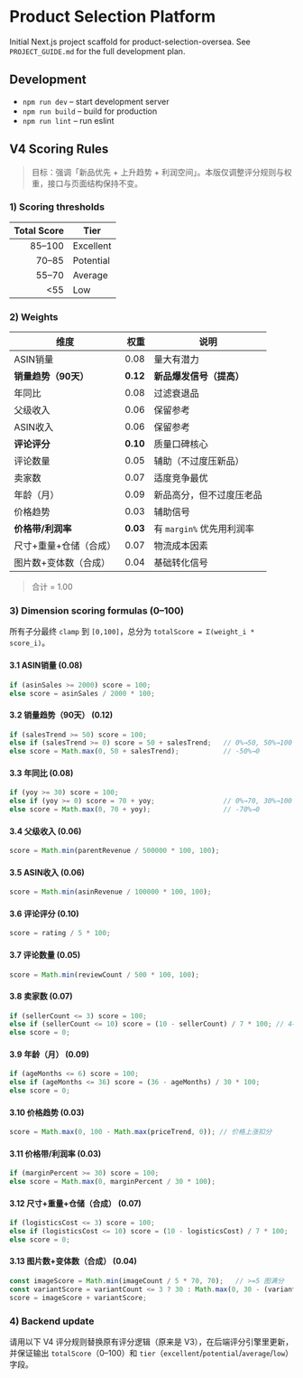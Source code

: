 # Product Selection Platform

Initial Next.js project scaffold for product-selection-oversea. See `PROJECT_GUIDE.md` for the full development plan.

## Development

- `npm run dev` – start development server
- `npm run build` – build for production
- `npm run lint` – run eslint

## V4 Scoring Rules

> 目标：强调「新品优先 + 上升趋势 + 利润空间」。本版仅调整评分规则与权重，接口与页面结构保持不变。

### 1) Scoring thresholds

| Total Score | Tier       |
|------------:|------------|
| 85–100      | Excellent  |
| 70–85       | Potential  |
| 55–70       | Average    |
| <55         | Low        |

### 2) Weights

| 维度 | 权重 | 说明 |
|---|---:|---|
| ASIN销量 | 0.08 | 量大有潜力 |
| **销量趋势（90天）** | **0.12** | **新品爆发信号（提高）** |
| 年同比 | 0.08 | 过滤衰退品 |
| 父级收入 | 0.06 | 保留参考 |
| ASIN收入 | 0.06 | 保留参考 |
| **评论评分** | **0.10** | 质量口碑核心 |
| 评论数量 | 0.05 | 辅助（不过度压新品） |
| 卖家数 | 0.07 | 适度竞争最优 |
| 年龄（月） | 0.09 | 新品高分，但不过度压老品 |
| 价格趋势 | 0.03 | 辅助信号 |
| **价格带/利润率** | **0.03** | 有 `margin%` 优先用利润率 |
| 尺寸+重量+仓储（合成） | 0.07 | 物流成本因素 |
| 图片数+变体数（合成） | 0.04 | 基础转化信号 |

> 合计 = 1.00

### 3) Dimension scoring formulas (0–100)

所有子分最终 `clamp` 到 `[0,100]`，总分为 `totalScore = Σ(weight_i * score_i)`。

#### 3.1 ASIN销量 (0.08)
```ts
if (asinSales >= 2000) score = 100;
else score = asinSales / 2000 * 100;
```

#### 3.2 销量趋势（90天） (0.12)
```ts
if (salesTrend >= 50) score = 100;
else if (salesTrend >= 0) score = 50 + salesTrend;   // 0%→50, 50%→100
else score = Math.max(0, 50 + salesTrend);           // -50%→0
```

#### 3.3 年同比 (0.08)
```ts
if (yoy >= 30) score = 100;
else if (yoy >= 0) score = 70 + yoy;                 // 0%→70, 30%→100
else score = Math.max(0, 70 + yoy);                  // -70%→0
```

#### 3.4 父级收入 (0.06)
```ts
score = Math.min(parentRevenue / 500000 * 100, 100);
```

#### 3.5 ASIN收入 (0.06)
```ts
score = Math.min(asinRevenue / 100000 * 100, 100);
```

#### 3.6 评论评分 (0.10)
```ts
score = rating / 5 * 100;
```

#### 3.7 评论数量 (0.05)
```ts
score = Math.min(reviewCount / 500 * 100, 100);
```

#### 3.8 卖家数 (0.07)
```ts
if (sellerCount <= 3) score = 100;
else if (sellerCount <= 10) score = (10 - sellerCount) / 7 * 100; // 4→85.7
else score = 0;
```

#### 3.9 年龄（月） (0.09)
```ts
if (ageMonths <= 6) score = 100;
else if (ageMonths <= 36) score = (36 - ageMonths) / 30 * 100;
else score = 0;
```

#### 3.10 价格趋势 (0.03)
```ts
score = Math.max(0, 100 - Math.max(priceTrend, 0)); // 价格上涨扣分
```

#### 3.11 价格带/利润率 (0.03)
```ts
if (marginPercent >= 30) score = 100;
else score = Math.max(0, marginPercent / 30 * 100);
```

#### 3.12 尺寸+重量+仓储（合成） (0.07)
```ts
if (logisticsCost <= 3) score = 100;
else if (logisticsCost <= 10) score = (10 - logisticsCost) / 7 * 100;
else score = 0;
```

#### 3.13 图片数+变体数（合成） (0.04)
```ts
const imageScore = Math.min(imageCount / 5 * 70, 70);   // >=5 图满分
const variantScore = variantCount <= 3 ? 30 : Math.max(0, 30 - (variantCount - 3) * 10);
score = imageScore + variantScore;
```

### 4) Backend update

请用以下 V4 评分规则替换原有评分逻辑（原来是 V3），在后端评分引擎里更新，并保证输出 `totalScore`（0–100）和 `tier`（`excellent`/`potential`/`average`/`low`）字段。

